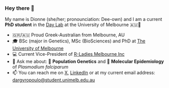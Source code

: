 ### Hey there 👋

My name is Dionne (she/her; pronounciation: Dee-own) and I am a current **PhD student** in the [Day Lab](https://biomedicalsciences.unimelb.edu.au/sbs-research-groups/microbiology-and-immunology-research-groups/day-laboratory-malaria-genomics,-epidemiology-and-control) at the University of Melbourne 🇦🇺🦘 

- 🇬🇷/🇦🇺 Proud Greek-Australian from Melbourne, AU
- 🎓 BSc (major in Genetics), MSc (BioSciences) and PhD at [The University of Melbourne](https://www.unimelb.edu.au/)
- 💻 Current Vice-President of [R-Ladies Melbourne Inc](https://twitter.com/rladiesmelb)
- 💬 Ask me about: 🧬 **Population Genetics** and 🔎 **Molecular Epidemiology** of *Plasmodium falciparum* 
- 📫 You can reach me on [X](https://twitter.com/DionneArgy), [LinkedIn](https://www.linkedin.com/in/dionne-argyropoulos-47749b14b/) or at my current email address: dargyropoulo@student.unimelb.edu.au

<!--
**dionnecargy/dionnecargy** is a ✨ _special_ ✨ repository because its `README.md` (this file) appears on your GitHub profile.

Here are some ideas to get you started:

- 🔭 I’m currently working on ...
- 🌱 I’m currently learning ...
- 👯 I’m looking to collaborate on ...
- 🤔 I’m looking for help with ...
- 💬 Ask me about ...
- 📫 How to reach me: ...
- 😄 Pronouns: ...
- ⚡ Fun fact: ...
-->

